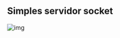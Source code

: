 ## Simples servidor socket

![img](https://raw.githubusercontent.com/v3r/coding/master/img/s_socket.png)
